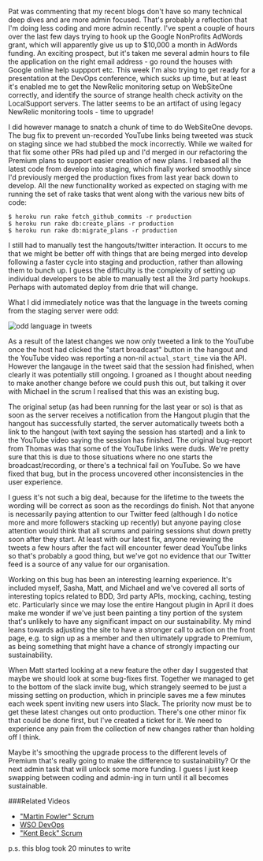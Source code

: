Pat was commenting that my recent blogs don't have so many technical deep dives and are more admin focused.  That's probably a reflection that I'm doing less coding and more admin recently.  I've spent a couple of hours over the last few days trying to hook up the Google NonProfits AdWords grant, which will apparently give us up to $10,000 a month in AdWords funding.  An exciting prospect, but it's taken me several admin hours to file the application on the right email address - go round the houses with Google online help suppport etc.  This week I'm also trying to get ready for a presentation at the DevOps conference, which sucks up time, but at least it's enabled me to get the NewRelic monitoring setup on WebSiteOne correctly, and identify the source of strange health check activity on the LocalSupport servers.  The latter seems to be an artifact of using legacy NewRelic monitoring tools - time to upgrade!

I did however manage to snatch a chunk of time to do WebSiteOne devops.  The bug fix to prevent un-recorded YouTube links being tweeted was stuck on staging since we had stubbed the mock incorrectly.  While we waited for that fix some other PRs had piled up and I'd merged in our refactoring the Premium plans to support easier creation of new plans.  I rebased all the latest code from develop into staging, which finally worked smoothly since I'd previously merged the production fixes from last year back down to develop.  All the new functionality worked as expected on staging with me running the set of rake tasks that went along with the various new bits of code:

```
$ heroku run rake fetch_github_commits -r production
$ heroku run rake db:create_plans -r production
$ heroku run rake db:migrate_plans -r production
```

I still had to manually test the hangouts/twitter interaction.  It occurs to me that we might be better off with things that are being merged into develop following a faster cycle into staging and production, rather than allowing them to bunch up.  I guess the difficulty is the complexity of setting up individual developers to be able to manually test all the 3rd party hookups.  Perhaps with automated deploy from drie that will change.

What I did immediately notice was that the language in the tweets coming from the staging server were odd:

![odd language in tweets](https://www.dropbox.com/s/6s33zipjbpj1e8o/Screenshot%202017-01-17%2015.34.10.png?dl=1)

As a result of the latest changes we now only tweeted a link to the YouTube once the host had clicked the "start broadcast" button in the hangout and the YouTube video was reporting a non-nil `actual_start_time` via the API.  However the langauge in the tweet said that the session had finished, when clearly it was potentially still ongoing.  I groaned as I thought about needing to make another change before we could push this out, but talking it over with Michael in the scrum I realised that this was an existing bug. 

The original setup (as had been running for the last year or so) is that as soon as the server receives a notification from the Hangout plugin that the hangout has successfully started, the server automatically tweets both a link to the hangout (with text saying the session has started) and a link to the YouTube video saying the session has finished.  The original bug-report from Thomas was that some of the YouTube links were duds.  We're pretty sure that this is due to those situations where no one starts the broadcast/recording, or there's a technical fail on YouTube.  So we have fixed that bug, but in the process uncovered other inconsistencies in the user experience.

I guess it's not such a big deal, because for the lifetime to the tweets the wording will be correct as soon as the recordings do finish.  Not that anyone is necessarily paying attention to our Twitter feed (although I do notice more and more followers stacking up recently) but anyone paying close attention would think that all scrums and pairing sessions shut down pretty soon after they start.  At least with our latest fix, anyone reviewing the tweets a few hours after the fact will encounter fewer dead YouTube links so that's probably a good thing, but we've got no evidence that our Twitter feed is a source of any value for our organisation.

Working on this bug has been an interesting learning experience.  It's included myself, Sasha, Matt, and Michael and we've covered all sorts of interesting topics related to BDD, 3rd party APIs, mocking, caching, testing etc.  Particularly since we may lose the entire Hangout plugin in April it does make me wonder if we've just been painting a tiny portion of the system that's unlikely to have any significant impact on our sustainability.  My mind leans towards adjusting the site to have a stronger call to action on the front page, e.g. to sign up as a member and then ultimately upgrade to Premium, as being something that might have a chance of strongly impacting our sustainability.

When Matt started looking at a new feature the other day I suggested that maybe we should look at some bug-fixes first.  Together we managed to get to the bottom of the slack invite bug, which strangely seemed to be just a missing setting on production, which in principle saves me a few minutes each week spent inviting new users into Slack.  The priority now must be to get these latest changes out onto production.  There's one other minor fix that could be done first, but I've created a ticket for it.  We need to experience any pain from the collection of new changes rather than holding off I think.

Maybe it's smoothing the upgrade process to the different levels of Premium that's really going to make the difference to sustainability?  Or the next admin task that will unlock some more funding.  I guess I just keep swapping between coding and admin-ing in turn until it all becomes sustainable.

###Related Videos

* ["Martin Fowler" Scrum](https://www.youtube.com/watch?v=V2KfoeCcp-o)
* [WSO DevOps](https://www.youtube.com/watch?v=Yc4c0QL8Efg)
* ["Kent Beck" Scrum](https://www.youtube.com/watch?v=h3b5Og-umnU)

p.s. this blog took 20 minutes to write


